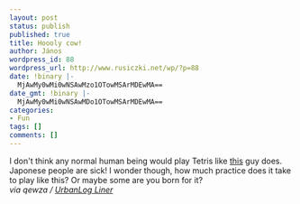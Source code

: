 ```yaml
---
layout: post
status: publish
published: true
title: Hoooly cow!
author: János
wordpress_id: 88
wordpress_url: http://www.rusiczki.net/wp/?p=88
date: !binary |-
  MjAwMy0wMi0wNSAwMzo1OTowMSArMDEwMA==
date_gmt: !binary |-
  MjAwMy0wMi0wNSAwMDo1OTowMSArMDEwMA==
categories:
- Fun
tags: []
comments: []
---
```

<p>I don't think any normal human being would play Tetris like <a href="http://www.nordheim.no/stuff/tetris_japan_finals.mpeg" title="Tetris Japan Finals">this</a> guy does. Japonese people are sick! I wonder though, how much practice does it take to play like this? Or maybe some are you born for it?<br />
<i>via qewza / <a href="http://mabento.project-psy.com/ulog/">UrbanLog Liner</a></i></p>

